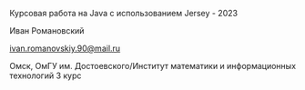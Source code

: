 Курсовая работа на Java с использованием Jersey - 2023

Иван Романовский

ivan.romanovskiy.90@mail.ru

Омск, ОмГУ им. Достоевского/Институт математики и информационных технологий 3 курс
